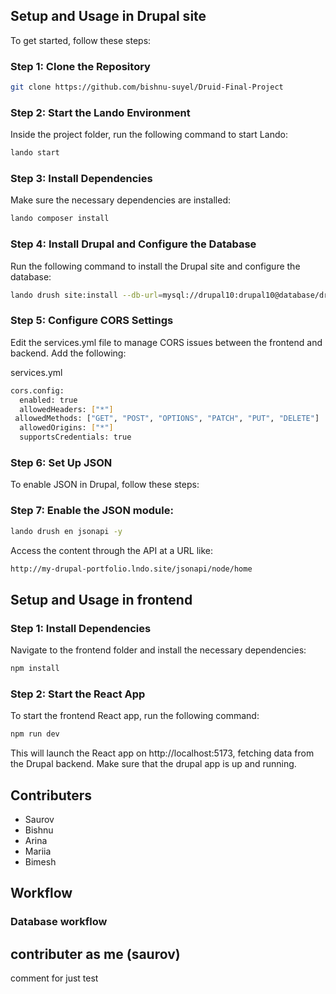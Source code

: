## Setup and Usage in Drupal site

To get started, follow these steps:

### Step 1: Clone the Repository

```bash
git clone https://github.com/bishnu-suyel/Druid-Final-Project
```

### Step 2: Start the Lando Environment

Inside the project folder, run the following command to start Lando:

```bash
lando start
```

### Step 3: Install Dependencies

Make sure the necessary dependencies are installed:

```bash
lando composer install
```

### Step 4: Install Drupal and Configure the Database

Run the following command to install the Drupal site and configure the database:

```bash
lando drush site:install --db-url=mysql://drupal10:drupal10@database/drupal10 -y
```

### Step 5: Configure CORS Settings

Edit the services.yml file to manage CORS issues between the frontend and backend. Add the following:

services.yml

```bash
cors.config:
  enabled: true
  allowedHeaders: ["*"]
 allowedMethods: ["GET", "POST", "OPTIONS", "PATCH", "PUT", "DELETE"]
  allowedOrigins: ["*"]
  supportsCredentials: true
```

### Step 6: Set Up JSON

To enable JSON
in Drupal, follow these steps:

### Step 7: Enable the JSON module:

```bash
lando drush en jsonapi -y
```

Access the content through the API at a URL like:

```bash
http://my-drupal-portfolio.lndo.site/jsonapi/node/home
```

## Setup and Usage in frontend

### Step 1: Install Dependencies

Navigate to the frontend folder and install the necessary dependencies:

```bash
npm install
```

### Step 2: Start the React App

To start the frontend React app, run the following command:

```bash
npm run dev
```

This will launch the React app on http://localhost:5173, fetching data from the Drupal backend. Make sure that the drupal app is up and running.

## Contributers

- Saurov
- Bishnu
- Arina
- Mariia
- Bimesh

## Workflow

### Database workflow

## contributer as me (saurov)
comment for just test